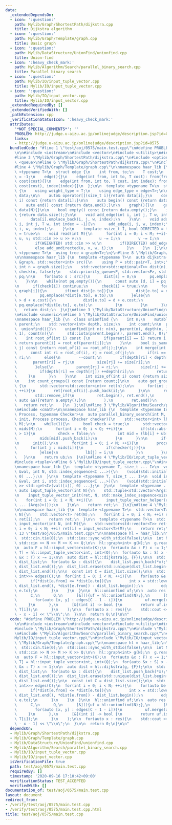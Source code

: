 ```yaml
---
data:
  _extendedDependsOn:
  - icon: ':question:'
    path: Mylib/Graph/ShortestPath/dijkstra.cpp
    title: Dijkstra algorithm
  - icon: ':question:'
    path: Mylib/Graph/Template/graph.cpp
    title: Basic graph
  - icon: ':question:'
    path: Mylib/DataStructure/UnionFind/unionfind.cpp
    title: Union-find
  - icon: ':heavy_check_mark:'
    path: Mylib/Algorithm/Search/parallel_binary_search.cpp
    title: Parallel binary search
  - icon: ':question:'
    path: Mylib/IO/input_tuple_vector.cpp
    title: Mylib/IO/input_tuple_vector.cpp
  - icon: ':question:'
    path: Mylib/IO/input_vector.cpp
    title: Mylib/IO/input_vector.cpp
  _extendedRequiredBy: []
  _extendedVerifiedWith: []
  _pathExtension: cpp
  _verificationStatusIcon: ':heavy_check_mark:'
  attributes:
    '*NOT_SPECIAL_COMMENTS*': ''
    PROBLEM: http://judge.u-aizu.ac.jp/onlinejudge/description.jsp?id=0575
    links:
    - http://judge.u-aizu.ac.jp/onlinejudge/description.jsp?id=0575
  bundledCode: "#line 1 \"test/aoj/0575/main.test.cpp\"\n#define PROBLEM \"http://judge.u-aizu.ac.jp/onlinejudge/description.jsp?id=0575\"\
    \n\n#include <iostream>\n#include <vector>\n#include <utility>\n#include <algorithm>\n\
    #line 3 \"Mylib/Graph/ShortestPath/dijkstra.cpp\"\n#include <optional>\n#include\
    \ <queue>\n#line 6 \"Mylib/Graph/ShortestPath/dijkstra.cpp\"\n#include <functional>\n\
    #line 4 \"Mylib/Graph/Template/graph.cpp\"\n\nnamespace haar_lib {\n  template\
    \ <typename T>\n  struct edge {\n    int from, to;\n    T cost;\n    int index\
    \ = -1;\n    edge(){}\n    edge(int from, int to, T cost): from(from), to(to),\
    \ cost(cost){}\n    edge(int from, int to, T cost, int index): from(from), to(to),\
    \ cost(cost), index(index){}\n  };\n\n  template <typename T>\n  struct graph\
    \ {\n    using weight_type = T;\n    using edge_type = edge<T>;\n\n    std::vector<std::vector<edge<T>>>\
    \ data;\n\n    auto& operator[](size_t i){return data[i];}\n    const auto& operator[](size_t\
    \ i) const {return data[i];}\n\n    auto begin() const {return data.begin();}\n\
    \    auto end() const {return data.end();}\n\n    graph(){}\n    graph(int N):\
    \ data(N){}\n\n    bool empty() const {return data.empty();}\n    int size() const\
    \ {return data.size();}\n\n    void add_edge(int i, int j, T w, int index = -1){\n\
    \      data[i].emplace_back(i, j, w, index);\n    }\n\n    void add_undirected(int\
    \ i, int j, T w, int index = -1){\n      add_edge(i, j, w, index);\n      add_edge(j,\
    \ i, w, index);\n    }\n\n    template <size_t I, bool DIRECTED = true, bool WEIGHTED\
    \ = true>\n    void read(int M){\n      for(int i = 0; i < M; ++i){\n        int\
    \ u, v; std::cin >> u >> v;\n        u -= I;\n        v -= I;\n        T w = 1;\n\
    \        if(WEIGHTED) std::cin >> w;\n        if(DIRECTED) add_edge(u, v, w, i);\n\
    \        else add_undirected(u, v, w, i);\n      }\n    }\n  };\n\n  template\
    \ <typename T>\n  using tree = graph<T>;\n}\n#line 8 \"Mylib/Graph/ShortestPath/dijkstra.cpp\"\
    \n\nnamespace haar_lib {\n  template <typename T>\n  auto dijkstra(const graph<T>\
    \ &graph, std::vector<int> src){\n    using P = std::pair<T, int>;\n\n    const\
    \ int n = graph.size();\n    std::vector<std::optional<T>> dist(n);\n\n    std::vector<bool>\
    \ check(n, false);\n    std::priority_queue<P, std::vector<P>, std::greater<P>>\
    \ pq;\n\n    for(auto s : src){\n      dist[s] = 0;\n      pq.emplace(0, s);\n\
    \    }\n\n    while(not pq.empty()){\n      const auto [d, i] = pq.top(); pq.pop();\n\
    \n      if(check[i]) continue;\n      check[i] = true;\n\n      for(auto &e :\
    \ graph[i]){\n        if(not dist[e.to]){\n          dist[e.to] = d + e.cost;\n\
    \          pq.emplace(*dist[e.to], e.to);\n        }else{\n          if(*dist[e.to]\
    \ > d + e.cost){\n            dist[e.to] = d + e.cost;\n            if(not check[e.to])\
    \ pq.emplace(*dist[e.to], e.to);\n          }\n        }\n      }\n    }\n\n \
    \   return dist;\n  }\n}\n#line 3 \"Mylib/DataStructure/UnionFind/unionfind.cpp\"\
    \n#include <numeric>\n#line 5 \"Mylib/DataStructure/UnionFind/unionfind.cpp\"\n\
    \nnamespace haar_lib {\n  class unionfind {\n    int n;\n    mutable std::vector<int>\
    \ parent;\n    std::vector<int> depth, size;\n    int count;\n\n  public:\n  \
    \  unionfind(){}\n    unionfind(int n): n(n), parent(n), depth(n, 1), size(n,\
    \ 1), count(n){\n      std::iota(parent.begin(), parent.end(), 0);\n    }\n\n\
    \    int root_of(int i) const {\n      if(parent[i] == i) return i;\n      else\
    \ return parent[i] = root_of(parent[i]);\n    }\n\n    bool is_same(int i, int\
    \ j) const {return root_of(i) == root_of(j);}\n\n    int merge(int i, int j){\n\
    \      const int ri = root_of(i), rj = root_of(j);\n      if(ri == rj) return\
    \ ri;\n      else{\n        --count;\n        if(depth[ri] < depth[rj]){\n   \
    \       parent[ri] = rj;\n          size[rj] += size[ri];\n          return rj;\n\
    \        }else{\n          parent[rj] = ri;\n          size[ri] += size[rj];\n\
    \          if(depth[ri] == depth[rj]) ++depth[ri];\n          return ri;\n   \
    \     }\n      }\n    }\n\n    int size_of(int i) const {return size[root_of(i)];}\n\
    \n    int count_groups() const {return count;}\n\n    auto get_groups() const\
    \ {\n      std::vector<std::vector<int>> ret(n);\n\n      for(int i = 0; i < n;\
    \ ++i){\n        ret[root_of(i)].push_back(i);\n      }\n\n      ret.erase(\n\
    \        std::remove_if(\n          ret.begin(), ret.end(),\n          [](const\
    \ auto &a){return a.empty();}\n        ),\n        ret.end()\n      );\n\n   \
    \   return ret;\n    }\n  };\n}\n#line 3 \"Mylib/Algorithm/Search/parallel_binary_search.cpp\"\
    \n#include <cmath>\n\nnamespace haar_lib {\n  template <typename Init, typename\
    \ Process, typename Checker>\n  auto parallel_binary_search(int M, int Q, Init\
    \ init, Process process, Checker checker){\n    std::vector<int> lb(Q, -1), ub(Q,\
    \ M);\n\n    while(1){\n      bool check = true;\n      std::vector<std::vector<int>>\
    \ mids(M);\n      for(int i = 0; i < Q; ++i){\n        if(std::abs(lb[i] - ub[i])\
    \ > 1){\n          check = false;\n          int mid = (lb[i] + ub[i]) / 2;\n\
    \          mids[mid].push_back(i);\n        }\n      }\n\n      if(check) break;\n\
    \n      init();\n\n      for(int i = 0; i < M; ++i){\n        process(i);\n  \
    \      for(int j : mids[i]){\n          if(checker(j)){\n            ub[j] = i;\n\
    \          }else{\n            lb[j] = i;\n          }\n        }\n      }\n \
    \   }\n\n    return ub;\n  }\n}\n#line 4 \"Mylib/IO/input_tuple_vector.cpp\"\n\
    #include <tuple>\n#line 6 \"Mylib/IO/input_tuple_vector.cpp\"\n#include <initializer_list>\n\
    \nnamespace haar_lib {\n  template <typename T, size_t ... I>\n  void input_tuple_vector_init(T\
    \ &val, int N, std::index_sequence<I ...>){\n    (void)std::initializer_list<int>{(void(std::get<I>(val).resize(N)),\
    \ 0) ...};\n  }\n\n  template <typename T, size_t ... I>\n  void input_tuple_vector_helper(T\
    \ &val, int i, std::index_sequence<I ...>){\n    (void)std::initializer_list<int>{(void(std::cin\
    \ >> std::get<I>(val)[i]), 0) ...};\n  }\n\n  template <typename ... Args>\n \
    \ auto input_tuple_vector(int N){\n    std::tuple<std::vector<Args> ...> ret;\n\
    \n    input_tuple_vector_init(ret, N, std::make_index_sequence<sizeof ... (Args)>());\n\
    \    for(int i = 0; i < N; ++i){\n      input_tuple_vector_helper(ret, i, std::make_index_sequence<sizeof\
    \ ... (Args)>());\n    }\n\n    return ret;\n  }\n}\n#line 4 \"Mylib/IO/input_vector.cpp\"\
    \n\nnamespace haar_lib {\n  template <typename T>\n  std::vector<T> input_vector(int\
    \ N){\n    std::vector<T> ret(N);\n    for(int i = 0; i < N; ++i) std::cin >>\
    \ ret[i];\n    return ret;\n  }\n\n  template <typename T>\n  std::vector<std::vector<T>>\
    \ input_vector(int N, int M){\n    std::vector<std::vector<T>> ret(N);\n    for(int\
    \ i = 0; i < N; ++i) ret[i] = input_vector<T>(M);\n    return ret;\n  }\n}\n#line\
    \ 13 \"test/aoj/0575/main.test.cpp\"\n\nnamespace hl = haar_lib;\n\nint main(){\n\
    \  std::cin.tie(0);\n  std::ios::sync_with_stdio(false);\n\n  int N, M, K, Q;\
    \ std::cin >> N >> M >> K >> Q;\n\n  hl::graph<int> g(N);\n  g.read<1, false>(M);\n\
    \n  auto F = hl::input_vector<int>(K);\n  for(auto &x : F) x -= 1;\n\n  auto [S,\
    \ T] = hl::input_tuple_vector<int, int>(Q);\n  for(auto &x : S) x -= 1;\n  for(auto\
    \ &x : T) x -= 1;\n\n  auto dist = hl::dijkstra(g, {F});\n\n  std::vector<int>\
    \ dist_list;\n  for(auto &x : dist){\n    dist_list.push_back(*x);\n  }\n\n  std::sort(dist_list.begin(),\
    \ dist_list.end());\n  dist_list.erase(std::unique(dist_list.begin(), dist_list.end()),\
    \ dist_list.end());\n\n  const int C = dist_list.size();\n\n  std::vector<std::vector<std::pair<int,\
    \ int>>> edges(C);\n  for(int i = 0; i < N; ++i){\n    for(auto &e : g[i]){\n\
    \      if(*dist[e.from] <= *dist[e.to]){\n        int x = std::lower_bound(dist_list.begin(),\
    \ dist_list.end(), *dist[e.from]) - dist_list.begin();\n        edges[x].emplace_back(e.from,\
    \ e.to);\n      }\n    }\n  }\n\n  hl::unionfind uf;\n\n  auto res =\n    hl::parallel_binary_search(\n\
    \      C,\n      Q,\n      [&](){uf = hl::unionfind(N);},\n      [&](int i){\n\
    \        for(auto [x, y] : edges[C - 1 - i]){\n          uf.merge(x, y);\n   \
    \     }\n      },\n      [&](int i) -> bool {\n        return uf.is_same(S[i],\
    \ T[i]);\n      }\n    );\n\n  for(auto x : res){\n    std::cout << dist_list[C\
    \ - x - 1] << \"\\n\";\n  }\n\n  return 0;\n}\n\n"
  code: "#define PROBLEM \"http://judge.u-aizu.ac.jp/onlinejudge/description.jsp?id=0575\"\
    \n\n#include <iostream>\n#include <vector>\n#include <utility>\n#include <algorithm>\n\
    #include \"Mylib/Graph/ShortestPath/dijkstra.cpp\"\n#include \"Mylib/DataStructure/UnionFind/unionfind.cpp\"\
    \n#include \"Mylib/Algorithm/Search/parallel_binary_search.cpp\"\n#include \"\
    Mylib/IO/input_tuple_vector.cpp\"\n#include \"Mylib/IO/input_vector.cpp\"\n#include\
    \ \"Mylib/Graph/Template/graph.cpp\"\n\nnamespace hl = haar_lib;\n\nint main(){\n\
    \  std::cin.tie(0);\n  std::ios::sync_with_stdio(false);\n\n  int N, M, K, Q;\
    \ std::cin >> N >> M >> K >> Q;\n\n  hl::graph<int> g(N);\n  g.read<1, false>(M);\n\
    \n  auto F = hl::input_vector<int>(K);\n  for(auto &x : F) x -= 1;\n\n  auto [S,\
    \ T] = hl::input_tuple_vector<int, int>(Q);\n  for(auto &x : S) x -= 1;\n  for(auto\
    \ &x : T) x -= 1;\n\n  auto dist = hl::dijkstra(g, {F});\n\n  std::vector<int>\
    \ dist_list;\n  for(auto &x : dist){\n    dist_list.push_back(*x);\n  }\n\n  std::sort(dist_list.begin(),\
    \ dist_list.end());\n  dist_list.erase(std::unique(dist_list.begin(), dist_list.end()),\
    \ dist_list.end());\n\n  const int C = dist_list.size();\n\n  std::vector<std::vector<std::pair<int,\
    \ int>>> edges(C);\n  for(int i = 0; i < N; ++i){\n    for(auto &e : g[i]){\n\
    \      if(*dist[e.from] <= *dist[e.to]){\n        int x = std::lower_bound(dist_list.begin(),\
    \ dist_list.end(), *dist[e.from]) - dist_list.begin();\n        edges[x].emplace_back(e.from,\
    \ e.to);\n      }\n    }\n  }\n\n  hl::unionfind uf;\n\n  auto res =\n    hl::parallel_binary_search(\n\
    \      C,\n      Q,\n      [&](){uf = hl::unionfind(N);},\n      [&](int i){\n\
    \        for(auto [x, y] : edges[C - 1 - i]){\n          uf.merge(x, y);\n   \
    \     }\n      },\n      [&](int i) -> bool {\n        return uf.is_same(S[i],\
    \ T[i]);\n      }\n    );\n\n  for(auto x : res){\n    std::cout << dist_list[C\
    \ - x - 1] << \"\\n\";\n  }\n\n  return 0;\n}\n\n"
  dependsOn:
  - Mylib/Graph/ShortestPath/dijkstra.cpp
  - Mylib/Graph/Template/graph.cpp
  - Mylib/DataStructure/UnionFind/unionfind.cpp
  - Mylib/Algorithm/Search/parallel_binary_search.cpp
  - Mylib/IO/input_tuple_vector.cpp
  - Mylib/IO/input_vector.cpp
  isVerificationFile: true
  path: test/aoj/0575/main.test.cpp
  requiredBy: []
  timestamp: '2020-09-16 17:10:42+09:00'
  verificationStatus: TEST_ACCEPTED
  verifiedWith: []
documentation_of: test/aoj/0575/main.test.cpp
layout: document
redirect_from:
- /verify/test/aoj/0575/main.test.cpp
- /verify/test/aoj/0575/main.test.cpp.html
title: test/aoj/0575/main.test.cpp
---
```

